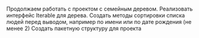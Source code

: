 Продолжаем работать с проектом с семейным деревом.
Реализовать интерфейс Iterable для дерева.
Создать методы сортировки списка людей перед выводом, например по имени или по дате рождения (не менее 2)
Создать пакетную структуру для проекта
